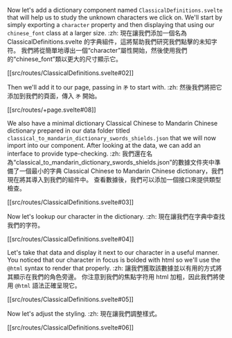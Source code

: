 Now let's add a dictionary component named `ClassicalDefinitions.svelte` that will help us to study the unknown characters we click on. We'll start by simply exporting a `character` property and then displaying that using our `chinese_font` class at a larger size. :zh: 現在讓我們添加一個名為 ClassicalDefinitions.svelte 的字典組件，這將幫助我們研究我們點擊的未知字符。 我們將從簡單地導出一個“character”屬性開始，然後使用我們的“chinese_font”類以更大的尺寸顯示它。

[[src/routes/ClassicalDefinitions.svelte#02]]

Then we'll add it to our page, passing in `矛` to start with. :zh: 然後我們將把它添加到我們的頁面，傳入 `矛` 開始。

[[src/routes/+page.svelte#08]]

We also have a minimal dictionary Classical Chinese to Mandarin Chinese dictionary prepared in our data folder titled `classical_to_mandarin_dictionary_swords_shields.json` that we will now import into our component. After looking at the data, we can add an interface to provide type-checking. :zh: 我們還在名為“classical_to_mandarin_dictionary_swords_shields.json”的數據文件夾中準備了一個最小的字典 Classical Chinese to Mandarin Chinese dictionary，我們現在將其導入到我們的組件中。 查看數據後，我們可以添加一個接口來提供類型檢查。

[[src/routes/ClassicalDefinitions.svelte#03]]

Now let's lookup our character in the dictionary. :zh: 現在讓我們在字典中查找我們的字符。

[[src/routes/ClassicalDefinitions.svelte#04]]

Let's take that data and display it next to our character in a useful manner. You noticed that our character in focus is bolded with html so we'll use the `@html` syntax to render that properly. :zh: 讓我們獲取該數據並以有用的方式將其顯示在我們的角色旁邊。 你注意到我們的焦點字符用 html 加粗，因此我們將使用 `@html` 語法正確呈現它。

[[src/routes/ClassicalDefinitions.svelte#05]]

Now let's adjust the styling. :zh: 現在讓我們調整樣式。

[[src/routes/ClassicalDefinitions.svelte#06]]